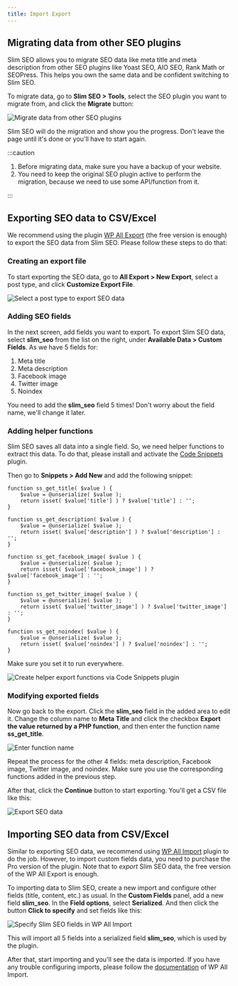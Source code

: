```yaml
---
title: Import Export
---
```


## Migrating data from other SEO plugins

Slim SEO allows you to migrate SEO data like meta title and meta description from other SEO plugins like Yoast SEO, AIO SEO, Rank Math or SEOPress. This helps you own the same data and be confident switching to Slim SEO.

To migrate data, go to **Slim SEO > Tools**, select the SEO plugin you want to migrate from, and click the **Migrate** button:

![Migrate data from other SEO plugins](https://i.imgur.com/27Hm0Dw.png)

Slim SEO will do the migration and show you the progress. Don't leave the page until it's done or you'll have to start again.

:::caution

1. Before migrating data, make sure you have a backup of your website.
1. You need to keep the original SEO plugin active to perform the migration, because we need to use some API/function from it.

:::

## Exporting SEO data to CSV/Excel

We recommend using the plugin [WP All Export](https://wordpress.org/plugins/wp-all-export/) (the free version is enough) to export the SEO data from Slim SEO. Please follow these steps to do that:

### Creating an export file

To start exporting the SEO data, go to **All Export > New Export**, select a post type, and click **Customize Export File**.

![Select a post type to export SEO data](https://i.imgur.com/s2bOGrM.png)

### Adding SEO fields

In the next screen, add fields you want to export. To export Slim SEO data, select **slim_seo** from the list on the right, under **Available Data > Custom Fields**. As we have 5 fields for:

1. Meta title
2. Meta description
3. Facebook image
4. Twitter image
5. Noindex

You need to add the **slim_seo** field 5 times! Don't worry about the field name, we'll change it later.

### Adding helper functions

Slim SEO saves all data into a single field. So, we need helper functions to extract this data. To do that, please install and activate the [Code Snippets](https://wordpress.org/plugins/code-snippets/) plugin.

Then go to **Snippets > Add New** and add the following snippet:

```
function ss_get_title( $value ) {
	$value = @unserialize( $value );
	return isset( $value['title'] ) ? $value['title'] : '';
}

function ss_get_description( $value ) {
	$value = @unserialize( $value );
	return isset( $value['description'] ) ? $value['description'] : '';
}

function ss_get_facebook_image( $value ) {
	$value = @unserialize( $value );
	return isset( $value['facebook_image'] ) ? $value['facebook_image'] : '';
}

function ss_get_twitter_image( $value ) {
	$value = @unserialize( $value );
	return isset( $value['twitter_image'] ) ? $value['twitter_image'] : '';
}

function ss_get_noindex( $value ) {
	$value = @unserialize( $value );
	return isset( $value['noindex'] ) ? $value['noindex'] : '';
}
```

Make sure you set it to run everywhere.

![Create helper export functions via Code Snippets plugin](https://i.imgur.com/c8ofRqf.png)

### Modifying exported fields

Now go back to the export. Click the **slim_seo** field in the added area to edit it. Change the column name to **Meta Title** and click the checkbox **Export the value returned by a PHP function**, and then enter the function name **ss_get_title**.

![Enter function name](https://i.imgur.com/MZtEUjV.png)

Repeat the process for the other 4 fields: meta description, Facebook image, Twitter image, and noindex. Make sure you use the corresponding functions added in the previous step.

After that, click the **Continue** button to start exporting. You'll get a CSV file like this:

![Export SEO data](https://i.imgur.com/FbSeyeP.png)

## Importing SEO data from CSV/Excel

Similar to exporting SEO data, we recommend using [WP All Import](https://www.wpallimport.com/) plugin to do the job. However, to import custom fields data, you need to purchase the Pro version of the plugin. Note that to _export_ Slim SEO data, the free version of the WP All Export is enough.

To importing data to Slim SEO, create a new import and configure other fields (title, content, etc.) as usual. In the **Custom Fields** panel, add a new field **slim_seo**. In the **Field options**, select **Serialized**. And then click the button **Click to specify** and set fields like this:

![Specify Slim SEO fields in WP All Import](https://i.imgur.com/FbGlbys.png)

This will import all 5 fields into a serialized field **slim_seo**, which is used by the plugin.

After that, start importing and you'll see the data is imported. If you have any trouble configuring imports, please follow the [documentation](https://www.wpallimport.com/documentation/getting-started/importing-an-xml-or-csv-file/) of WP All Import.
